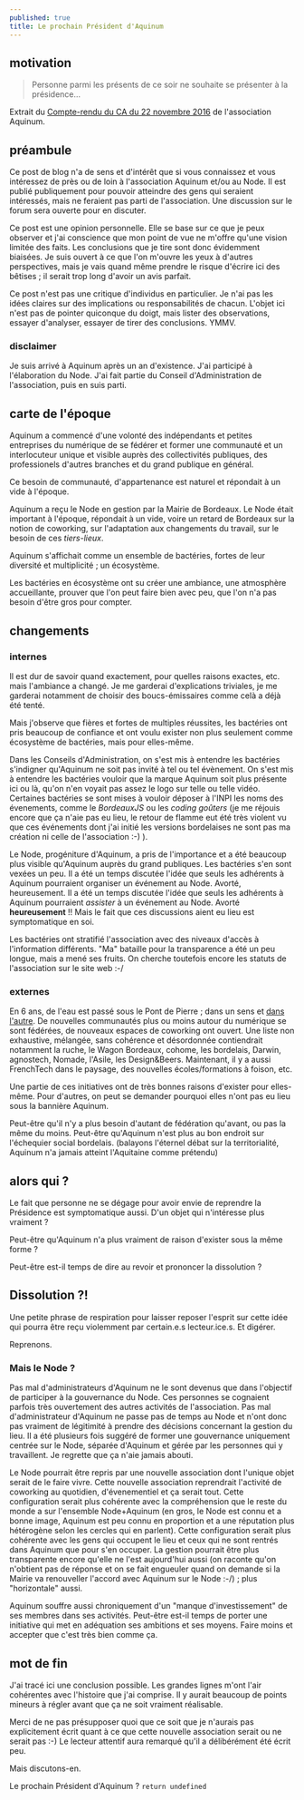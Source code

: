```yaml
---
published: true
title: Le prochain Président d'Aquinum
---
```

## motivation

> Personne parmi les présents de ce soir ne souhaite se présenter à la présidence...

Extrait du [Compte-rendu du CA du 22 novembre 2016](https://aquinum.fr/comptes-rendus-du-ca/110-compte-rendu-du-ca-du-22-novembre-2016.html) de l'association Aquinum.


## préambule

Ce post de blog n'a de sens et d'intérêt que si vous connaissez et vous intéressez de près ou de loin à l'association Aquinum et/ou au Node. Il est publié publiquement pour pouvoir atteindre des gens qui seraient intéressés, mais ne feraient pas parti de l'association. Une discussion sur le forum sera ouverte pour en discuter.

Ce post est une opinion personnelle. Elle se base sur ce que je peux observer et j'ai conscience que mon point de vue ne m'offre qu'une vision limitée des faits. Les conclusions que je tire sont donc évidemment biaisées. Je suis ouvert à ce que l'on m'ouvre les yeux à d'autres perspectives, mais je vais quand même prendre le risque d'écrire ici des bêtises ; il serait trop long d'avoir un avis parfait.

Ce post n'est pas une critique d'individus en particulier. Je n'ai pas les idées claires sur des implications ou responsabilités de chacun. L'objet ici n'est pas de pointer quiconque du doigt, mais lister des observations, essayer d'analyser, essayer de tirer des conclusions. YMMV.


### disclaimer

Je suis arrivé à Aquinum après un an d'existence. J'ai participé à l'élaboration du Node. J'ai fait partie du Conseil d'Administration de l'association, puis en suis parti.


## carte de l'époque

Aquinum a commencé d'une volonté des indépendants et petites entreprises du numérique de se fédérer et former une communauté et un interlocuteur unique et visible auprès des collectivités publiques, des professionels d'autres branches et du grand publique en général.

Ce besoin de communauté, d'appartenance est naturel et répondait à un vide à l'époque.

Aquinum a reçu le Node en gestion par la Mairie de Bordeaux. Le Node était important à l'époque, répondait à un vide, voire un retard de Bordeaux sur la notion de coworking, sur l'adaptation aux changements du travail, sur le besoin de ces *tiers-lieux*.

Aquinum s'affichait comme un ensemble de bactéries, fortes de leur diversité et multiplicité ; un écosystème.

Les bactéries en écosystème ont su créer une ambiance, une atmosphère accueillante, prouver que l'on peut faire bien avec peu, que l'on n'a pas besoin d'être gros pour compter.


## changements

### internes

Il est dur de savoir quand exactement, pour quelles raisons exactes, etc. mais l'ambiance a changé. Je me garderai d'explications triviales, je me garderai notamment de choisir des boucs-émissaires comme celà a déjà été tenté.

Mais j'observe que fières et fortes de multiples réussites, les bactéries ont pris beaucoup de confiance et ont voulu exister non plus seulement comme écosystème de bactéries, mais pour elles-même.

Dans les Conseils d'Administration, on s'est mis à entendre les bactéries s'indigner qu'Aquinum ne soit pas invité à tel ou tel évènement. On s'est mis à entendre les bactéries vouloir que la marque Aquinum soit plus présente ici ou là, qu'on n'en voyait pas assez le logo sur telle ou telle vidéo. Certaines bactéries se sont mises à vouloir déposer à l'INPI les noms des évenements, comme le *BordeauxJS* ou les *coding goûters* (je me réjouis encore que ça n'aie pas eu lieu, le retour de flamme eut été très violent vu que ces événements dont j'ai initié les versions bordelaises ne sont pas ma création ni celle de l'association :-) ).

Le Node, progéniture d'Aquinum, a pris de l'importance et a été beaucoup plus visible qu'Aquinum auprès du grand publiques. Les bactéries s'en sont vexées un peu. Il a été un temps discutée l'idée que seuls les adhérents à Aquinum pourraient organiser un événement au Node. Avorté, heureusement. Il a été un temps discutée l'idée que seuls les adhérents à Aquinum pourraient *assister* à un événement au Node. Avorté **heureusement** !! Mais le fait que ces discussions aient eu lieu est symptomatique en soi.

Les bactéries ont stratifié l'association avec des niveaux d'accès à l'information différents. "Ma" bataille pour la transparence a été un peu longue, mais a mené ses fruits. On cherche toutefois encore les statuts de l'association sur le site web :-/

### externes

En 6 ans, de l'eau est passé sous le Pont de Pierre ; dans un sens et [dans l'autre](https://fr.wikipedia.org/wiki/Mascaret). De nouvelles communautés plus ou moins autour du numérique se sont fédérées, de nouveaux espaces de coworking ont ouvert. Une liste non exhaustive, mélangée, sans cohérence et désordonnée contiendrait notamment la ruche, le Wagon Bordeaux, cohome, les bordelais, Darwin, agnostech, Nomade, l'Asile, les Design&Beers. Maintenant, il y a aussi FrenchTech dans le paysage, des nouvelles écoles/formations à foison, etc.

Une partie de ces initiatives ont de très bonnes raisons d'exister pour elles-même. Pour d'autres, on peut se demander pourquoi elles n'ont pas eu lieu sous la bannière Aquinum.

Peut-être qu'il n'y a plus besoin d'autant de fédération qu'avant, ou pas la même du moins. Peut-être qu'Aquinum n'est plus au bon endroit sur l'échequier social bordelais. (balayons l'éternel débat sur la territorialité, Aquinum n'a jamais atteint l'Aquitaine comme prétendu)


## alors qui  ?

Le fait que personne ne se dégage pour avoir envie de reprendre la Présidence est symptomatique aussi. D'un objet qui n'intéresse plus vraiment ?

Peut-être qu'Aquinum n'a plus vraiment de raison d'exister sous la même forme ?

Peut-être est-il temps de dire au revoir et prononcer la dissolution ?


## Dissolution ?!

Une petite phrase de respiration pour laisser reposer l'esprit sur cette idée qui pourra être reçu violemment par certain.e.s lecteur.ice.s. Et digérer.

Reprenons.


### Mais le Node ? 

Pas mal d'administrateurs d'Aquinum ne le sont devenus que dans l'objectif de participer à la gouvernance du Node. Ces personnes se cognaient parfois très ouvertement des autres activités de l'association. Pas mal d'administrateur d'Aquinum ne passe pas de temps au Node et n'ont donc pas vraiment de légitimité à prendre des décisions concernant la gestion du lieu. Il a été plusieurs fois suggéré de former une gouvernance uniquement centrée sur le Node, séparée d'Aquinum et gérée par les personnes qui y travaillent. Je regrette que ça n'aie jamais abouti.

Le Node pourrait être repris par une nouvelle association dont l'unique objet serait de le faire vivre. Cette nouvelle association reprendrait l'activité de coworking au quotidien, d'évenementiel et ça serait tout. Cette configuration serait plus cohérente avec la compréhension que le reste du monde a sur l'ensemble Node+Aquinum (en gros, le Node est connu et a bonne image, Aquinum est peu connu en proportion et a une réputation plus hétérogène selon les cercles qui en parlent). Cette configuration serait plus cohérente avec les gens qui occupent le lieu et ceux qui ne sont rentrés dans Aquinum que pour s'en occuper.
La gestion pourrait être plus transparente encore qu'elle ne l'est aujourd'hui aussi (on raconte qu'on n'obtient pas de réponse et on se fait engueuler quand on demande si la Mairie va renouveller l'accord avec Aquinum sur le Node :-/) ; plus "horizontale" aussi. 

Aquinum souffre aussi chroniquement d'un "manque d'investissement" de ses membres dans ses activités. Peut-être est-il temps de porter une initiative qui met en adéquation ses ambitions et ses moyens. Faire moins et accepter que c'est très bien comme ça.


## mot de fin

J'ai tracé ici une conclusion possible. Les grandes lignes m'ont l'air cohérentes avec l'histoire que j'ai comprise. Il y aurait beaucoup de points mineurs à régler avant que ça ne soit vraiment réalisable. 

Merci de ne pas présupposer quoi que ce soit que je n'aurais pas explicitement écrit quant à ce que cette nouvelle association serait ou ne serait pas :-) Le lecteur attentif aura remarqué qu'il a délibérément été écrit peu.

Mais discutons-en.

Le prochain Président d'Aquinum ? `return undefined`









